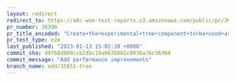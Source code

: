 ```yaml
---
layout: redirect
redirect_to: https://a8c-woo-test-reports.s3.amazonaws.com/public/pr/36396/e2e/index.html
pr_number: 36396
pr_title_encoded: "Create+the+experimental+tree+component+to+be+used+as+select-control+menu+items"
pr_test_type: e2e
last_published: "2023-01-13 15:02:28 +0000"
commit_sha: d9f68d809ccb2dbc19a6676082c0936a76c36364
commit_message: "Add performance improvements"
branch_name: add/35851-tree
---
```

